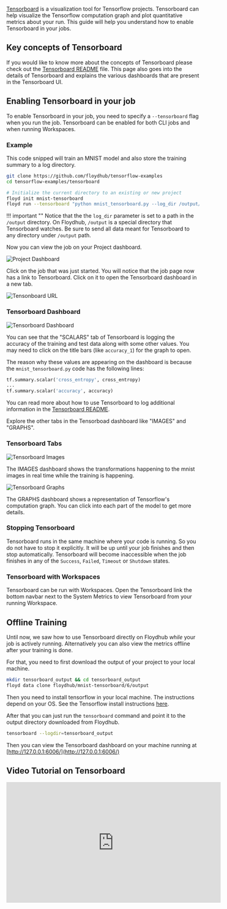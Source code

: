 [Tensorboard](https://www.tensorflow.org/get_started/summaries_and_tensorboard)
is a visualization tool for Tensorflow projects. Tensorboard can help
visualize the Tensorflow computation graph and plot quantitative metrics about your run. This
guide will help you understand how to enable Tensorboard in your jobs.

## Key concepts of Tensorboard

If you would like to know more about the concepts of Tensorboard please check out
the [Tensorboard README](https://github.com/tensorflow/tensorflow/blob/r1.2/tensorflow/tensorboard/README.md#key-concepts)
file. This page also goes into the details of Tensorboard and explains the various
dashboards that are present in the Tensorboard UI.

## Enabling Tensorboard in your job

To enable Tensorboard in your job, you need to specify a `--tensorboard` flag
when you run the job. Tensorboard can be enabled for both CLI jobs and when running Workspaces.

### Example

This code snipped will train an MNIST model and also store the training summary
to a log directory.

```bash
git clone https://github.com/floydhub/tensorflow-examples
cd tensorflow-examples/tensorboard

# Initialize the current directory to an existing or new project
floyd init mnist-tensorboard
floyd run --tensorboard "python mnist_tensorboard.py --log_dir /output/mnist --max_steps 5000"
```

!!! important ""
    Notice that the the `log_dir` parameter is set to a path in the `/output` directory.
    On Floydhub, `/output` is a special directory that Tensorboard watches. Be sure to send
    all data meant for Tensorboard to any directory under `/output` path.

Now you can view the job on your Project dashboard.

![Project Dashboard](../../img/tensorboard_dashboard.png)

Click on the job that was just started. You will notice that the job page now has a link
to Tensorboard. Click on it to open the Tensorboard dashboard in a new tab.

![Tensonboard URL](../../img/tensorboard_url.png)

### Tensorboard Dashboard

![Tensorboard Dashboard](../../img/tensorboard_main.png)

You can see that the "SCALARS" tab of Tensorboard is logging the accuracy of the
training and test data along with some other values. You may need to click on the title
bars (like `accuracy_1`) for the graph to open.

The reason why these values are appearing on the dashboard is because the
`mnist_tensorboard.py` code has the following lines:

```python
tf.summary.scalar('cross_entropy', cross_entropy)
...
tf.summary.scalar('accuracy', accuracy)
```

You can read more about how to use Tensorboard to log additional information in
the [Tensorboard README](https://github.com/tensorflow/tensorflow/blob/r1.2/tensorflow/tensorboard/README.md#key-concepts).

Explore the other tabs in the Tensorboad dashboard like "IMAGES" and "GRAPHS".

### Tensorboard Tabs

![Tensorboard Images](../../img/tensorboard_image.png)

The IMAGES dashboard shows the transformations happening to the mnist images
in real time while the training is happening.

![Tensorboard Graphs](../../img/tensorboard_graph.png)

The GRAPHS dashboard shows a representation of Tensorflow's computation graph.
You can click into each part of the model to get more details.


### Stopping Tensorboard

Tensorboard runs in the same machine where your code is running. So you do not have
to stop it explicitly. It will be up until your job finishes and then stop automatically.
Tensorboard will become inaccessible when the job finishes in any of the `Success`, `Failed`,
`Timeout` or `Shutdown` states.

### Tensorboard with Workspaces

Tensorboard can be run with Workspaces. Open the Tensorboard link the bottom navbar next to the System Metrics to view Tensorboard from your running Workspace.

## Offline Training

Until now, we saw how to use Tensorboard directly on Floydhub _while_ your job is actively running.
Alternatively you can also view the metrics offline after your
training is done.

For that, you need to first download the output of your project to your local
machine.

```bash
mkdir tensorboard_output && cd tensorboard_output
floyd data clone floydhub/mnist-tensorboard/6/output
```

Then you need to install tensorflow in your local machine. The instructions depend
on your OS. See the Tensorflow install instructions [here](https://www.tensorflow.org/install/).

After that you can just run the `tensorboard` command and point it to the output
directory downloaded from Floydhub.

```bash
tensorboard --logdir=tensorboard_output
```

Then you can view the Tensorboard dashboard on your machine running at
[http://127.0.0.1:6006/](http://127.0.0.1:6006/)


## Video Tutorial on Tensorboard

<iframe width="560" height="315" src="https://www.youtube.com/embed/HZADAKZOf6U?rel=0" frameborder="0" gesture="media" allow="encrypted-media" allowfullscreen></iframe>



